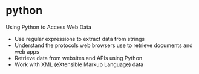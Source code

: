 # python
Using Python to Access Web Data

- Use regular expressions to extract data from strings
- Understand the protocols web browsers use to retrieve documents and web apps
- Retrieve data from websites and APIs using Python
- Work with XML (eXtensible Markup Language) data
